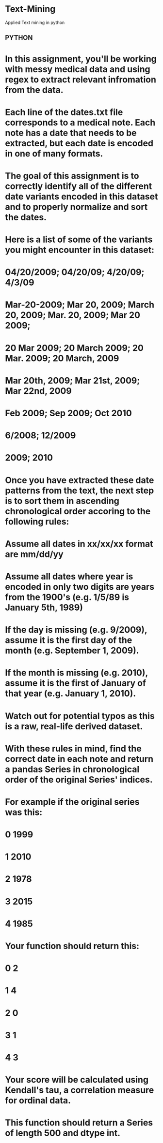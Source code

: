 # Text-Mining
Applied Text mining in python

## PYTHON
# In this assignment, you'll be working with messy medical data and using regex to extract relevant infromation from the data.

# Each line of the dates.txt file corresponds to a medical note. Each note has a date that needs to be extracted, but each date is encoded in one of many formats.

# The goal of this assignment is to correctly identify all of the different date variants encoded in this dataset and to properly normalize and sort the dates.

# Here is a list of some of the variants you might encounter in this dataset:

# 04/20/2009; 04/20/09; 4/20/09; 4/3/09
# Mar-20-2009; Mar 20, 2009; March 20, 2009; Mar. 20, 2009; Mar 20 2009;
# 20 Mar 2009; 20 March 2009; 20 Mar. 2009; 20 March, 2009
# Mar 20th, 2009; Mar 21st, 2009; Mar 22nd, 2009
# Feb 2009; Sep 2009; Oct 2010
# 6/2008; 12/2009
# 2009; 2010
# Once you have extracted these date patterns from the text, the next step is to sort them in ascending chronological order accoring to the following rules:

# Assume all dates in xx/xx/xx format are mm/dd/yy
# Assume all dates where year is encoded in only two digits are years from the 1900's (e.g. 1/5/89 is January 5th, 1989)
# If the day is missing (e.g. 9/2009), assume it is the first day of the month (e.g. September 1, 2009).
# If the month is missing (e.g. 2010), assume it is the first of January of that year (e.g. January 1, 2010).
# Watch out for potential typos as this is a raw, real-life derived dataset.
# With these rules in mind, find the correct date in each note and return a pandas Series in chronological order of the original Series' indices.

# For example if the original series was this:

# 0    1999
# 1    2010
# 2    1978
# 3    2015
# 4    1985
# Your function should return this:

# 0    2
# 1    4
# 2    0
# 3    1
# 4    3
# Your score will be calculated using Kendall's tau, a correlation measure for ordinal data.

# This function should return a Series of length 500 and dtype int.
